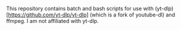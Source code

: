 This repository contains batch and bash scripts for use with (yt-dlp)[https://github.com/yt-dlp/yt-dlp] (which is a fork of youtube-dl) and ffmpeg. I am not affiliated with yt-dlp. 

